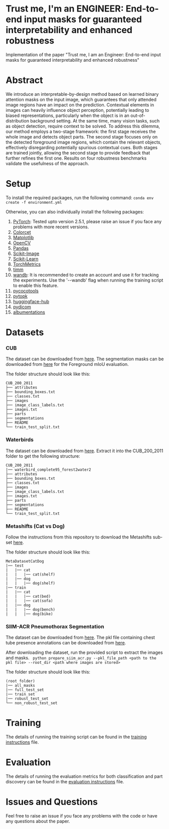# Trust me, I'm an ENGINEER: End-to-end input masks for guaranteed interpretability and enhanced robustness

Implementation of the paper "Trust me, I am an Engineer: End-to-end input masks for guaranteed interpretability and enhanced robustness" 

# Abstract
We introduce an interpretable-by-design method based on learned binary attention masks on the input image, which guarantees that only attended image regions have an impact on the prediction. Contextual elements in images can heavily influence object perception, potentially leading to biased representations, particularly when the object is in an out-of-distribution background setting. At the same time, many vision tasks, such as object detection, require context to be solved. To address this dilemma, our method employs a two-stage framework: the first stage receives the whole image and detects object parts. The second stage focuses only on the detected foreground image regions, which contain the relevant objects, effectively disregarding potentially spurious contextual cues. Both stages are trained jointly, allowing the second stage to provide feedback that further refines the first one. Results on four robustness benchmarks validate the usefulness of the approach.

# Setup
To install the required packages, run the following command:
```conda env create -f environment.yml```

Otherwise, you can also individually install the following packages:
1. [PyTorch](https://pytorch.org/get-started/locally/): Tested upto version 2.5.1, please raise an issue if you face any problems with more recent versions.
2. [Colorcet](https://colorcet.holoviz.org/getting_started/index.html)
3. [Matplotlib](https://matplotlib.org/stable/users/installing.html)
4. [OpenCV](https://pypi.org/project/opencv-python-headless/)
5. [Pandas](https://pandas.pydata.org/pandas-docs/stable/getting_started/install.html)
6. [Scikit-Image](https://scikit-image.org/docs/stable/install.html)
7. [Scikit-Learn](https://scikit-learn.org/stable/install.html) 
8. [TorchMetrics](https://torchmetrics.readthedocs.io/en/latest/pages/install.html)
9. [timm](https://pypi.org/project/timm/)
10. [wandb](https://pypi.org/project/wandb/): It is recommended to create an account and use it for tracking the experiments. Use the '--wandb' flag when running the training script to enable this feature.
11. [pycocotools](https://pypi.org/project/pycocotools/)
12. [pytopk](https://pypi.org/project/pytopk/)
13. [huggingface-hub](https://pypi.org/project/huggingface-hub/)
14. [pydicom](https://pydicom.github.io/pydicom/stable/tutorials/installation.html)
15. [albumentations](https://albumentations.ai/docs/getting_started/installation/)

# Datasets
### CUB
The dataset can be downloaded from [here](https://www.vision.caltech.edu/datasets/cub_200_2011/). 
The segmentation masks can be downloaded from [here](https://data.caltech.edu/records/w9d68-gec53) for the Foreground mIoU evaluation.

The folder structure should look like this:

```
CUB_200_2011
├── attributes
├── bounding_boxes.txt
├── classes.txt
├── images
├── image_class_labels.txt
├── images.txt
├── parts
├── segmentations
├── README
└── train_test_split.txt
```

### Waterbirds
The dataset can be downloaded from [here](https://nlp.stanford.edu/data/dro/waterbird_complete95_forest2water2.tar.gz).
Extract it into the CUB_200_2011 folder to get the following structure:

```
CUB_200_2011
|── waterbird_complete95_forest2water2
├── attributes
├── bounding_boxes.txt
├── classes.txt
├── images
├── image_class_labels.txt
├── images.txt
├── parts
├── segmentations
├── README
└── train_test_split.txt
```


### Metashifts (Cat vs Dog)
Follow the instructions from this repository to download the Metashifts sub-set [here](https://github.com/Wuyxin/DISC?tab=readme-ov-file).

The folder structure should look like this:

```
MetaDatasetCatDog
|── test
|   |── cat
|   |   |── cat(shelf)
|   |── dog
|   |   |── dog(shelf)
|── train
|   |── cat
|   |   |── cat(bed)
|   |   |── cat(sofa)
|   |── dog
|   |   |── dog(bench)
|   |   |── dog(bike)
```

### SIIM-ACR Pneumothorax Segmentation
The dataset can be downloaded from [here](https://www.kaggle.com/datasets/jesperdramsch/siim-acr-pneumothorax-segmentation-data/data).
The pkl file containing chest tube presence annotations can be downloaded from [here](https://github.com/khaledsaab/spatial_specificity/blob/main/cxr_tube_dict.pkl).


After downloading the dataset, run the provided script to extract the images and masks.
``` python prepare_siim_acr.py --pkl_file_path <path to the pkl file> --root_dir <path where images are stored>```

The folder structure should look like this:

```
(root folder)
|── all_masks
|── full_test_set
|── train_set
|── robust_test_set
└── non_robust_test_set
```
# Training
The details of running the training script can be found in the [training instructions](training_instructions.md) file.

# Evaluation
The details of running the evaluation metrics for both classification and part discovery can be found in the [evaluation instructions](eval_instructions.md) file.


# Issues and Questions
Feel free to raise an issue if you face any problems with the code or have any questions about the paper.